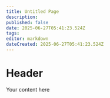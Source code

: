 ```yaml
---
title: Untitled Page
description: 
published: false
date: 2025-06-27T05:41:23.524Z
tags: 
editor: markdown
dateCreated: 2025-06-27T05:41:23.524Z
---
```


# Header
Your content here

<div id="box" style="width:400px; height:400px;"></div>
<script src="https://cdn.jsdelivr.net/npm/jsxgraph/distrib/jsxgraph.js"></script>
<link rel="stylesheet" href="https://cdn.jsdelivr.net/npm/jsxgraph/distrib/jsxgraph.css" />
<script>
  const board = JXG.JSXGraph.initBoard('box', { boundingbox: [-5, 5, 5, -5], axis: true });
  const A = board.create('point', [0, 0], {name: 'A'});
  const B = board.create('point', [4, 0], {name: 'B'});
  const C = board.create('point', [2, 3], {name: 'C'});
  board.create('polygon', [A, B, C]);
</script>